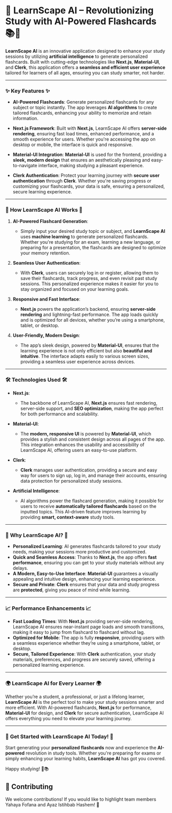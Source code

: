 # 🚀 **LearnScape AI** – Revolutionizing Study with AI-Powered Flashcards 📚🤖

**LearnScape AI** is an innovative application designed to enhance your study sessions by utilizing **artificial intelligence** to generate personalized flashcards. Built with cutting-edge technologies like **Next.js**, **Material-UI**, and **Clerk**, this application offers a **seamless and efficient user experience** tailored for learners of all ages, ensuring you can study smarter, not harder.

---

### ✨ **Key Features** ✨

- **AI-Powered Flashcards**: Generate personalized flashcards for any subject or topic instantly. The app leverages **AI algorithms** to create tailored flashcards, enhancing your ability to memorize and retain information.
  
- **Next.js Framework**: Built with **Next.js**, LearnScape AI offers **server-side rendering**, ensuring fast load times, enhanced performance, and a smooth experience for users. Whether you're accessing the app on desktop or mobile, the interface is quick and responsive.

- **Material-UI Integration**: **Material-UI** is used for the frontend, providing a **sleek, modern design** that ensures an aesthetically pleasing and easy-to-navigate interface, making studying a pleasant experience.

- **Clerk Authentication**: Protect your learning journey with **secure user authentication** through **Clerk**. Whether you're saving progress or customizing your flashcards, your data is safe, ensuring a personalized, secure learning experience.

---

### 🎯 **How LearnScape AI Works** 🎯

1. **AI-Powered Flashcard Generation**:
   - Simply input your desired study topic or subject, and **LearnScape AI** uses **machine learning** to generate personalized flashcards. Whether you're studying for an exam, learning a new language, or preparing for a presentation, the flashcards are designed to optimize your memory retention.
   
2. **Seamless User Authentication**:
   - With **Clerk**, users can securely log in or register, allowing them to save their flashcards, track progress, and even revisit past study sessions. This personalized experience makes it easier for you to stay organized and focused on your learning goals.

3. **Responsive and Fast Interface**:
   - **Next.js** powers the application’s backend, ensuring **server-side rendering** and lightning-fast performance. The app loads quickly and is optimized for all devices, whether you’re using a smartphone, tablet, or desktop.

4. **User-Friendly, Modern Design**:
   - The app’s sleek design, powered by **Material-UI**, ensures that the learning experience is not only efficient but also **beautiful and intuitive**. The interface adapts easily to various screen sizes, providing a seamless user experience across devices.

---

### 🛠️ **Technologies Used** 🛠️

- **Next.js**: 
   - The backbone of LearnScape AI, **Next.js** ensures fast rendering, server-side support, and **SEO optimization**, making the app perfect for both performance and scalability. 
   
- **Material-UI**: 
   - The **modern, responsive UI** is powered by **Material-UI**, which provides a stylish and consistent design across all pages of the app. This integration enhances the usability and accessibility of LearnScape AI, offering users an easy-to-use platform.
   
- **Clerk**:
   - **Clerk** manages user authentication, providing a secure and easy way for users to sign up, log in, and manage their accounts, ensuring data protection for personalized study sessions.

- **Artificial Intelligence**:
   - AI algorithms power the flashcard generation, making it possible for users to receive **automatically tailored flashcards** based on the inputted topics. This AI-driven feature improves learning by providing **smart, context-aware** study tools.

---

### 🌟 **Why LearnScape AI?** 🌟

- **Personalized Learning**: AI generates flashcards tailored to your study needs, making your sessions more productive and customized. 
- **Quick and Seamless Access**: Thanks to **Next.js**, the app offers **fast performance**, ensuring you can get to your study materials without any delays.
- **A Modern, Easy-to-Use Interface**: **Material-UI** guarantees a visually appealing and intuitive design, enhancing your learning experience.
- **Secure and Private**: **Clerk** ensures that your data and study progress are **protected**, giving you peace of mind while learning.
  
---

### 📈 **Performance Enhancements** 📈

- **Fast Loading Times**: With **Next.js** providing server-side rendering, LearnScape AI ensures near-instant page loads and smooth transitions, making it easy to jump from flashcard to flashcard without lag.
- **Optimized for Mobile**: The app is fully **responsive**, providing users with a seamless experience whether they’re using a smartphone, tablet, or desktop.
- **Secure, Tailored Experience**: With **Clerk** authentication, your study materials, preferences, and progress are securely saved, offering a personalized learning experience.

---

### 🌍 **LearnScape AI for Every Learner** 🌍

Whether you’re a student, a professional, or just a lifelong learner, **LearnScape AI** is the perfect tool to make your study sessions smarter and more efficient. With AI-powered flashcards, **Next.js** for performance, **Material-UI** for design, and **Clerk** for secure authentication, LearnScape AI offers everything you need to elevate your learning journey.

---

### 🎯 **Get Started with LearnScape AI Today!** 🎯

Start generating your **personalized flashcards** now and experience the **AI-powered** revolution in study tools. Whether you're preparing for exams or simply enhancing your learning habits, **LearnScape AI** has got you covered. 

Happy studying! 🌟📚

## 🙌 Contributing

We welcome contributions! If you would like to highlight team members Yahaya Fofana and Ayaz Istihbab Hashem! 🌈
